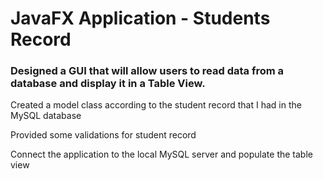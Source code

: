 <h1>JavaFX Application - Students Record</h1>  

<h3>Designed a GUI that will allow users to read data from a database and display it in a Table View.</h3>

<p>Created a model class according to the student record that I had in the MySQL database</p>
<p>Provided some validations for student record</p>  
<p>Connect the application to the local MySQL server and populate the table view</p>
